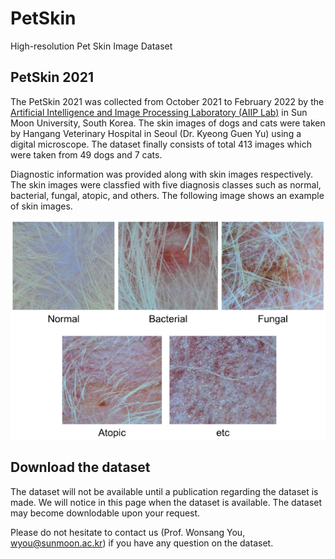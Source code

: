 # PetSkin
High-resolution Pet Skin Image Dataset

## PetSkin 2021
The PetSkin 2021 was collected from October 2021 to February 2022 by the [Artificial Intelligence and Image Processing Laboratory (AIIP Lab)](https://sites.google.com/view/aiip/) in Sun Moon University, South Korea. The skin images of dogs and cats were taken by Hangang Veterinary Hospital in Seoul (Dr. Kyeong Guen Yu) using a digital microscope. The dataset finally consists of total 413 images which were taken from 49 dogs and 7 cats.

Diagnostic information was provided along with skin images respectively. The skin images were classfied with five diagnosis classes such as normal, bacterial, fungal, atopic, and others. The following image shows an example of skin images.

![Pet skin image samples](/petskin_sample.png)

## Download the dataset
The dataset will not be available until a publication regarding the dataset is made. We will notice in this page when the dataset is available. The dataset may become downlodable upon your request.

Please do not hesitate to contact us (Prof. Wonsang You, wyou@sunmoon.ac.kr) if you have any question on the dataset.
